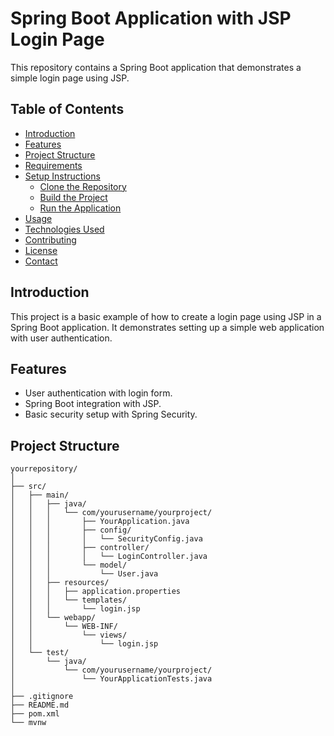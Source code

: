 # Spring Boot Application with JSP Login Page

This repository contains a Spring Boot application that demonstrates a simple login page using JSP.

## Table of Contents

- [Introduction](#introduction)
- [Features](#features)
- [Project Structure](#project-structure)
- [Requirements](#requirements)
- [Setup Instructions](#setup-instructions)
  - [Clone the Repository](#1-clone-the-repository)
  - [Build the Project](#2-build-the-project)
  - [Run the Application](#3-run-the-application)
- [Usage](#usage)
- [Technologies Used](#technologies-used)
- [Contributing](#contributing)
- [License](#license)
- [Contact](#contact)

## Introduction

This project is a basic example of how to create a login page using JSP in a Spring Boot application. It demonstrates setting up a simple web application with user authentication.

## Features

- User authentication with login form.
- Spring Boot integration with JSP.
- Basic security setup with Spring Security.

## Project Structure

```plaintext
yourrepository/
│
├── src/
│   ├── main/
│   │   ├── java/
│   │   │   └── com/yourusername/yourproject/
│   │   │       ├── YourApplication.java
│   │   │       ├── config/
│   │   │       │   └── SecurityConfig.java
│   │   │       ├── controller/
│   │   │       │   └── LoginController.java
│   │   │       └── model/
│   │   │           └── User.java
│   │   ├── resources/
│   │   │   ├── application.properties
│   │   │   └── templates/
│   │   │       └── login.jsp
│   │   └── webapp/
│   │       └── WEB-INF/
│   │           └── views/
│   │               └── login.jsp
│   └── test/
│       └── java/
│           └── com/yourusername/yourproject/
│               └── YourApplicationTests.java
│
├── .gitignore
├── README.md
├── pom.xml
└── mvnw
